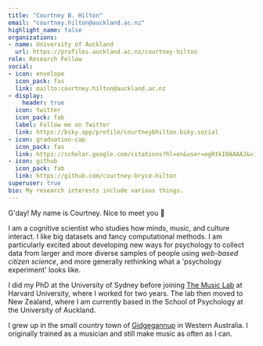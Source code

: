 ```yaml
---
title: "Courtney B. Hilton"
email: "courtney.hilton@auckland.ac.nz"
highlight_name: false
organizations:
- name: University of Auckland
  url: https://profiles.auckland.ac.nz/courtney-hilton
role: Research Fellow
social:
- icon: envelope
  icon_pack: fas
  link: mailto:courtney.hilton@auckland.ac.nz
- display:
    header: true
  icon: twitter
  icon_pack: fab
  label: Follow me on Twitter
  link: https://bsky.app/profile/courtneybhilton.bsky.social
- icon: graduation-cap
  icon_pack: fas
  link: https://scholar.google.com/citations?hl=en&user=egRtkI0AAAAJ&view_op=list_works
- icon: github
  icon_pack: fab
  link: https://github.com/courtney-bryce-hilton
superuser: true
bio: My research interests include various things.
---
```


G'day! My name is Courtney. Nice to meet you 🤝

I am a cognitive scientist who studies how minds, music, and culture interact. I like big datasets and fancy computational methods. I am particularly excited about developing new ways for psychology to collect data from larger and more diverse samples of people using *web-based citizen science*, and more generally rethinking what a 'psychology experiment' looks like.

I did my PhD at the University of Sydney before joining [The Music Lab](https://www.themusiclab.org/) at Harvard University, where I worked for two years. The lab then moved to New Zealand, where I am currently based in the School of Psychology at the University of Auckland.

I grew up in the small country town of [Gidgegannup](https://goo.gl/maps/Jg5GUTxj3RePSgJV8) in Western Australia. I originally trained as a musician and still make music as often as I can.


<!---{{< icon name="download" pack="fas" >}} Download my {{< staticref "uploads/demo_resume.pdf" "newtab" >}}resumé{{< /staticref >}}.--->
